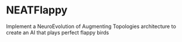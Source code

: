# NEATFlappy
Implement a NeuroEvolution of Augmenting Topologies architecture to create an AI that plays perfect flappy birds
